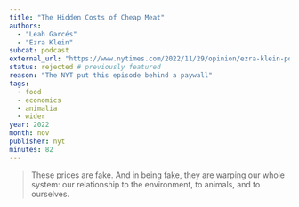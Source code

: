 ```yaml
---
title: "The Hidden Costs of Cheap Meat"
authors:
  - "Leah Garcés"
  - "Ezra Klein"
subcat: podcast
external_url: "https://www.nytimes.com/2022/11/29/opinion/ezra-klein-podcast-leah-garces.html"
status: rejected # previously featured
reason: "The NYT put this episode behind a paywall"
tags:
  - food
  - economics
  - animalia
  - wider
year: 2022
month: nov
publisher: nyt
minutes: 82
---
```


> These prices are fake. And in being fake, they are warping our whole system: our relationship to the environment, to animals, and to ourselves.

